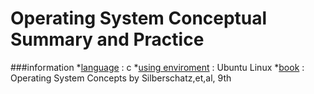 # Operating System Conceptual Summary and Practice

###information
*[language]() : c
*[using enviroment]() : Ubuntu Linux
*[book]() : Operating System Concepts by Silberschatz,et,al, 9th

